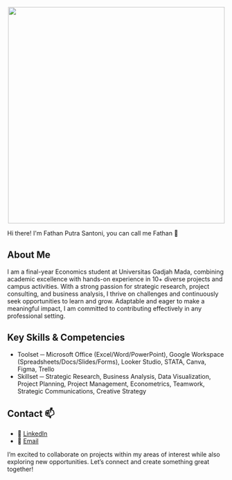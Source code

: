 <p align="center">
  <img src="https://media2.giphy.com/media/v1.Y2lkPTc5MGI3NjExdWJidDdwNXRmNGljMmRwejRiZTVzNDZlano5ampsNXJsMWgzZ3Q1OCZlcD12MV9pbnRlcm5hbF9naWZfYnlfaWQmY3Q9Zw/zkzKelNfWmeJi/giphy.gif" width="500">
</p>

Hi there! I'm Fathan Putra Santoni, you can call me Fathan 👋

## About Me
I am a final-year Economics student at Universitas Gadjah Mada, combining academic excellence with hands-on experience in 10+ diverse projects and campus activities. With a strong passion for strategic research, project consulting, and business analysis, I thrive on challenges and continuously seek opportunities to learn and grow. Adaptable and eager to make a meaningful impact, I am committed to contributing effectively in any professional setting.

## Key Skills & Competencies
* Toolset ─ Microsoft Office (Excel/Word/PowerPoint), Google Workspace (Spreadsheets/Docs/Slides/Forms), Looker Studio, STATA, Canva, Figma, Trello
* Skillset ─ Strategic Research, Business Analysis, Data Visualization, Project Planning, Project Management, Econometrics, Teamwork, Strategic Communications, Creative Strategy

## Contact :mailbox:
* :link: [LinkedIn](https://www.linkedin.com/in/fathanputrasantoni/)
* :email: [Email](fathanputrasantoni@gmail.com)

I’m excited to collaborate on projects within my areas of interest while also exploring new opportunities. Let’s connect and create something great together!





